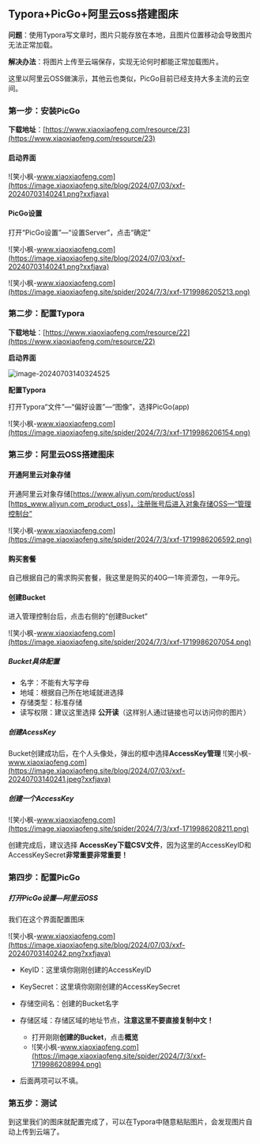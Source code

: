 ## Typora+PicGo+阿里云oss搭建图床

**问题**：使用Typora写文章时，图片只能存放在本地，且图片位置移动会导致图片无法正常加载。

**解决办法**：将图片上传至云端保存，实现无论何时都能正常加载图片。

这里以阿里云OSS做演示，其他云也类似，PicGo目前已经支持大多主流的云空间。

### 第一步：安装PicGo ###

**下载地址**：[https://www.xiaoxiaofeng.com/resource/23](https://www.xiaoxiaofeng.com/resource/23)

#### 启动界面 ####

![笑小枫-www.xiaoxiaofeng.com](https://image.xiaoxiaofeng.site/blog/2024/07/03/xxf-20240703140241.png?xxfjava)

#### PicGo设置 ####

打开“PicGo设置”—“设置Server”，点击“确定”

![笑小枫-www.xiaoxiaofeng.com](https://image.xiaoxiaofeng.site/blog/2024/07/03/xxf-20240703140241.png?xxfjava)

![笑小枫-www.xiaoxiaofeng.com](https://image.xiaoxiaofeng.site/spider/2024/7/3/xxf-1719986205213.png)

### 第二步：配置Typora ###

**下载地址**：[https://www.xiaoxiaofeng.com/resource/22](https://www.xiaoxiaofeng.com/resource/22)

**启动界面**

![image-20240703140324525](https://image.xiaoxiaofeng.site/blog/2024/07/03/xxf-20240703140324.png?xxfjava)

**配置Typora**

打开Typora“文件”—“偏好设置”—“图像”，选择PicGo(app)

![笑小枫-www.xiaoxiaofeng.com](https://image.xiaoxiaofeng.site/spider/2024/7/3/xxf-1719986206154.png)

### 第三步：阿里云OSS搭建图床 ###

#### 开通阿里云对象存储 ####

开通阿里云对象存储[https://www.aliyun.com/product/oss][https_www.aliyun.com_product_oss]，注册账号后进入对象存储OSS—“管理控制台”

![笑小枫-www.xiaoxiaofeng.com](https://image.xiaoxiaofeng.site/spider/2024/7/3/xxf-1719986206592.png)

#### 购买套餐 ####

自己根据自己的需求购买套餐，我这里是购买的40G—1年资源包，一年9元。

#### 创建Bucket ####

进入管理控制台后，点击右侧的“创建Bucket”

![笑小枫-www.xiaoxiaofeng.com](https://image.xiaoxiaofeng.site/spider/2024/7/3/xxf-1719986207054.png)

##### Bucket具体配置 #####

 *  名字：不能有大写字母
 *  地域：根据自己所在地域就进选择
 *  存储类型：标准存储
 *  读写权限：建议这里选择 **公开读**（这样别人通过链接也可以访问你的图片）

##### 创建AcessKey #####

Bucket创建成功后，在个人头像处，弹出的框中选择**AccessKey管理**
![笑小枫-www.xiaoxiaofeng.com](https://image.xiaoxiaofeng.site/blog/2024/07/03/xxf-20240703140241.jpeg?xxfjava)

##### 创建一个AccessKey #####

![笑小枫-www.xiaoxiaofeng.com](https://image.xiaoxiaofeng.site/spider/2024/7/3/xxf-1719986208211.png)

创建完成后，建议选择 **AccessKey下载CSV文件**，因为这里的AccessKeyID和AccessKeySecret**非常重要非常重要！**

### 第四步：配置PicGo ###

##### 打开PicGo设置—阿里云OSS #####

我们在这个界面配置图床

![笑小枫-www.xiaoxiaofeng.com](https://image.xiaoxiaofeng.site/blog/2024/07/03/xxf-20240703140242.png?xxfjava)

 *  KeyID：这里填你刚刚创建的AccessKeyID
 *  KeySecret：这里填你刚刚创建的AccessKeySecret
 *  存储空间名：创建的Bucket名字
 *  存储区域：存储区域的地址节点，**注意这里不要直接复制中文！**
    
     *  打开刚刚**创建的Bucket**，点击**概览**
     *  ![笑小枫-www.xiaoxiaofeng.com](https://image.xiaoxiaofeng.site/spider/2024/7/3/xxf-1719986208994.png)
 *  后面两项可以不填。

### 第五步：测试 ###

到这里我们的图床就配置完成了，可以在Typora中随意粘贴图片，会发现图片自动上传到云端了。

